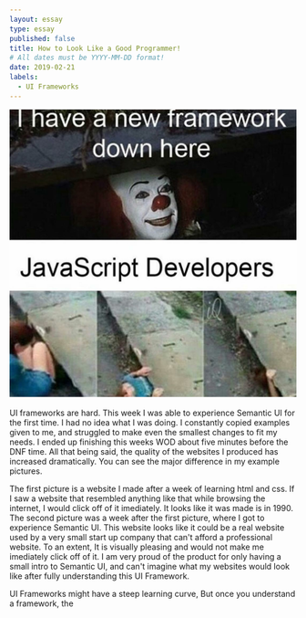 ```yaml
---
layout: essay
type: essay
published: false
title: How to Look Like a Good Programmer!
# All dates must be YYYY-MM-DD format!
date: 2019-02-21
labels:
  - UI Frameworks
---
```


<img class="ui image" style="size: 50px;" src="../images/ui-frameworks-meme.png">


UI frameworks are hard. This week I was able to experience Semantic UI for the first time. I had no idea what I was doing. I constantly copied examples given to me, and struggled to make even the smallest changes to fit my needs. I ended up finishing this weeks WOD about five minutes before the DNF time. All that being said, the quality of the websites I produced has increased dramatically. You can see the major difference in my example pictures. 

<!-- <img class="ui image" src="../images/ui-frameworks-meme.png">
<img class="ui image" src="../images/ui-frameworks-meme.png">  -->


The first picture is a website I made after a week of learning html and css. If I saw a website that resembled anything like that while browsing the internet, I would click off of it imediately. It looks like it was made is in 1990. The second picture was a week after the first picture, where I got to experience Semantic UI. This website looks like it could be a real website used by a very small start up company that can't afford a professional website. To an extent, It is visually pleasing and would not make me imediately click off of it. I am very proud of the product for only having a small intro to Semantic UI, and can't imagine what my websites would look like after fully understanding this UI Framework. 

UI Frameworks might have a steep learning curve, But once you understand a framework, the 
